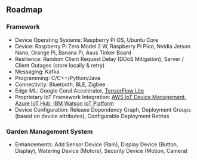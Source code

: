 ## Roadmap

### Framework

- Device Operating Systems: Raspberry Pi OS, Ubuntu Core
- Device: Raspberry Pi Zero Model 2 W, Raspberry Pi Pico, Nvidia Jetson Nano, Orange Pi, Banana Pi, Asus Tinker Board
- Resilience: Random Client Request Delay (DDoS Mitigation), Server / Client Outages (store locally & retry)
- Messaging: Kafka
- Programming: C/C++/Python/Java
- Connectivity: Bluetooth, BLE, Zigbee
- Edge ML: Google Coral Accelerator, [TensorFlow Lite](https://www.tensorflow.org/lite)
- Proprietary IoT Framework Integration: [AWS IoT Device Management](https://aws.amazon.com/iot-device-management/), [Azure IoT Hub](https://azure.microsoft.com/products/iot-hub), [IBM Watson IoT Platform](https://internetofthings.ibmcloud.com/)
- Device Configuration: Release Dependency Graph, Deployment Groups (based on device attributes), Configurable Deployment Retries

### Garden Management System

- Enhancements: Add Sensor Device (Rain), Display Device (Button, Display), Watering Device (Motors), Security Device (Motion, Camera)